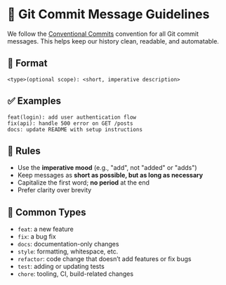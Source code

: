 # 📝 Git Commit Message Guidelines

We follow the [Conventional Commits](https://www.conventionalcommits.org/) convention for all Git commit messages. This helps keep our history clean, readable, and automatable.

## 🔧 Format

```
<type>(optional scope): <short, imperative description>
```

## ✅ Examples

```
feat(login): add user authentication flow
fix(api): handle 500 error on GET /posts
docs: update README with setup instructions
```

## 📌 Rules

- Use the **imperative mood** (e.g., "add", not "added" or "adds")
- Keep messages as **short as possible, but as long as necessary**
- Capitalize the first word; **no period** at the end
- Prefer clarity over brevity

## 🔖 Common Types

- `feat`: a new feature
- `fix`: a bug fix
- `docs`: documentation-only changes
- `style`: formatting, whitespace, etc.
- `refactor`: code change that doesn’t add features or fix bugs
- `test`: adding or updating tests
- `chore`: tooling, CI, build-related changes
